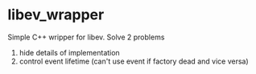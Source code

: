 # libev_wrapper
Simple C++ wripper for libev. 
Solve 2 problems 
1. hide details of implementation 
2. control event lifetime (can't use event if factory dead and vice versa)
